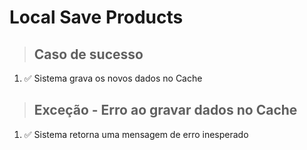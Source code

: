 # Local Save Products

> ## Caso de sucesso

1. ✅ Sistema grava os novos dados no Cache

> ## Exceção - Erro ao gravar dados no Cache

1. ✅ Sistema retorna uma mensagem de erro inesperado
